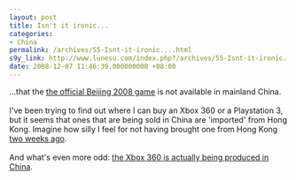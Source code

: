 ```yaml
---
layout: post
title: Isn't it ironic...
categories:
- China
permalink: /archives/55-Isnt-it-ironic....html
s9y_link: http://www.lunesu.com/index.php?/archives/55-Isnt-it-ironic....html
date: 2008-12-07 11:46:39.000000000 +08:00
---
```

...that the <a href="http://www.olympicvideogames.com/en/index.html" title="Beijing 2008 - The Game">the official Beijing 2008 game</a> is not available in mainland China.<br />
<br />
I've been trying to find out where I can buy an Xbox 360 or a Playstation 3, but it seems that ones that are being sold in China are 'imported' from Hong Kong. Imagine how silly I feel for not having brought one from Hong Kong <a href="http://picasaweb.google.com/ivanzeeland/HongKong" title="Hong Kong">two weeks ago</a>.<br />
<br />
And what's even more odd: <a href="http://www.businessweek.com/innovate/content/aug2005/id20050816_595546.htm" title="Xbox 360 made in China">the Xbox 360 is actually being produced in China</a>.
